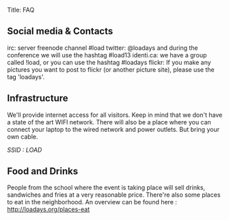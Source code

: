 Title: FAQ

Social media & Contacts
------------------------
irc: server freenode channel #load
twitter: @loadays and during the conference we will use the hashtag #load13
identi.ca: we have a group called !load, or you can use the hashtag #loadays
flickr: If you make any pictures you want to post to flickr (or another picture site), please use the tag 'loadays'.

Infrastructure
--------------
We'll provide internet access for all visitors. Keep in mind that we don't have a state of the art WIFI network.
There will also be a place where you can connect your laptop to the wired network and power outlets. But bring your own cable.

*SSID : LOAD*

Food and Drinks
---------------
People from the school where the event is taking place will sell drinks, sandwiches and fries at a very reasonable price.
There're also some places to eat in the neighborhood. An overview can be found here : http://loadays.org/places-eat 



